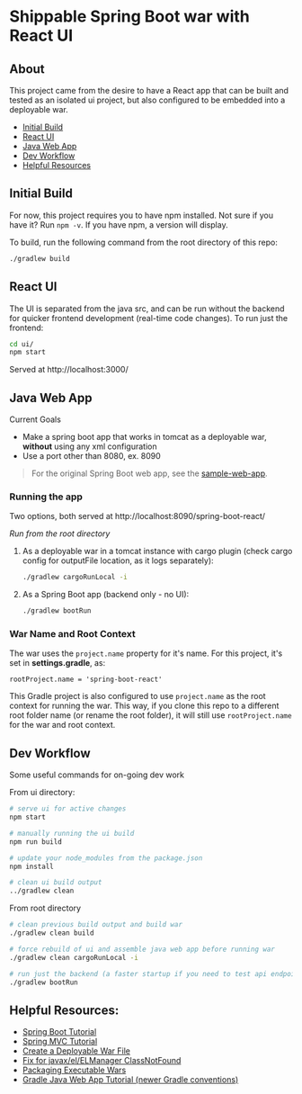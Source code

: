 # Shippable Spring Boot war with React UI

## About

This project came from the desire to have a React app that can be built and tested as an isolated ui project, but also configured to be embedded into a deployable war.

- [Initial Build](#initial-build)
- [React UI](#react-ui)
- [Java Web App](#java-web-app)
- [Dev Workflow](#dev-workflow)
- [Helpful Resources](#helpful-resources)

## Initial Build

For now, this project requires you to have npm installed. Not sure if you have it? Run `npm -v`. If you have npm, a version will display.

To build, run the following command from the root directory of this repo:

```bash
./gradlew build
```

## React UI

The UI is separated from the java src, and can be run without the backend for quicker frontend development (real-time code changes). To run just the frontend:

```bash
cd ui/
npm start
```
Served at http://localhost:3000/

## Java Web App

Current Goals
- Make a spring boot app that works in tomcat as a deployable war, **without** using any xml configuration
- Use a port other than 8080, ex. 8090

>For the original Spring Boot web app, see the [sample-web-app](https://gitlab.com/tveal/sample-web-app).

### Running the app

Two options, both served at http://localhost:8090/spring-boot-react/

_Run from the root directory_

1. As a deployable war in a tomcat instance with cargo plugin (check cargo config for outputFile location, as it logs separately):

    ```bash
    ./gradlew cargoRunLocal -i
    ```

2. As a Spring Boot app (backend only - no UI):

    ```bash
    ./gradlew bootRun
    ```

### War Name and Root Context

The war uses the `project.name` property for it's name. For this project, it's set in __settings.gradle__, as:

```properties
rootProject.name = 'spring-boot-react'
```

This Gradle project is also configured to use `project.name` as the root context for running the war. This way, if you clone this repo to a different root folder name (or rename the root folder), it will still use `rootProject.name` for the war and root context.

## Dev Workflow

Some useful commands for on-going dev work

From ui directory:
```bash
# serve ui for active changes
npm start

# manually running the ui build
npm run build

# update your node_modules from the package.json
npm install

# clean ui build output
../gradlew clean
```

From root directory
```bash
# clean previous build output and build war
./gradlew clean build

# force rebuild of ui and assemble java web app before running war
./gradlew clean cargoRunLocal -i

# run just the backend (a faster startup if you need to test api endpoints)
./gradlew bootRun
```

## Helpful Resources:

- [Spring Boot Tutorial](https://spring.io/guides/gs/spring-boot/)
- [Spring MVC Tutorial](https://spring.io/guides/gs/serving-web-content/)
- [Create a Deployable War File](https://docs.spring.io/spring-boot/docs/current/reference/htmlsingle/#howto-create-a-deployable-war-file)
- [Fix for javax/el/ELManager ClassNotFound](https://stackoverflow.com/a/49414569)
- [Packaging Executable Wars](https://docs.spring.io/spring-boot/docs/current/gradle-plugin/reference/html/#packaging-executable-wars)
- [Gradle Java Web App Tutorial (newer Gradle conventions)](https://guides.gradle.org/building-java-web-applications/)